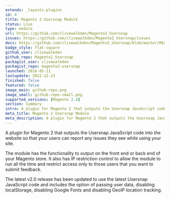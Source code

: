 ```yaml
---
extends: _layouts.plugins
id: 4
title: Magento 2 Usersnap Module
status: Live
type: module
url: https://github.com/clivewalkden/Magento2_Usersnap
issues: https://github.com/clivewalkden/Magento2_Usersnap/issues
docs: https://github.com/clivewalkden/Magento2_Usersnap/blob/master/README.md
badge_style: flat-square
github_user: clivewalkden
github_repo: Magento2_Usersnap
packagist_user: clivewalkden
packagist_repo: magento2-usersnap
launched: 2016-05-11
lastupdate: 2022-12-23
finished: false
featured: false
image_main: github-repo.png
image_small: github-repo-small.png
supported_versions: [Magento 2.4]
section: summary
intro: A plugin for Magento 2 that outputs the Usersnap JavaScript code into the website
meta_title: Magento 2 Usersnap Module
meta_description: A plugin for Magento 2 that outputs the Usersnap JavaScript code into the website
---
```


A plugin for Magento 2 that outputs the Usersnap JavaScript code into the website so that your users can report any issues they see while using your site.

The module has the functionality to output on the front end or back end of your Magento store. It also has IP restriction control to allow the module to run all the time and restrict access only to those users that you want to submit feedback.

The latest v2.0 release has been updated to use the latest Usersnap JavaScript code and includes the option of passing user data, disabling localStorage, disabling Google Fonts and disabling GeoIP location tracking. 